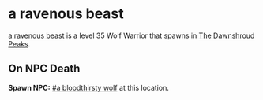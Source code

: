# a ravenous beast



[a ravenous beast](/npc/174034) is a level 35 Wolf Warrior that spawns in [The Dawnshroud Peaks](/zone/174).



## On NPC Death

**Spawn NPC:**  [\#a bloodthirsty wolf](/npc/174036) at this location.